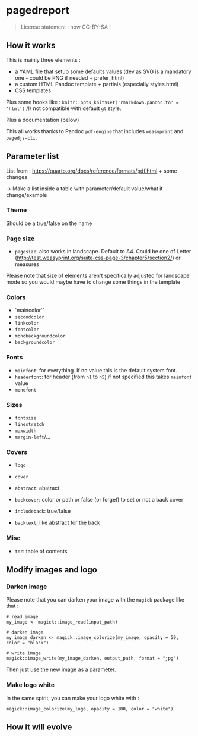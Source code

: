 
# pagedreport

> License statement : now CC-BY-SA !

## How it works

This is mainly three elements :

- a YAML file that setup some defaults values (dev as SVG is a mandatory one - could be PNG if needed + prefer_html)
- a custom HTML Pandoc template + partials (especially styles.html)
- CSS templates

Plus some hooks like : `knitr::opts_knit$set('rmarkdown.pandoc.to' = 'html')`
/!\ not compatible with default `gt` style.

Plus a documentation (below)

This all works thanks to Pandoc `pdf-engine` that includes `weasyprint` and `pagedjs-cli`.

## Parameter list

List from : https://quarto.org/docs/reference/formats/pdf.html + some changes

-> Make a list inside a table with parameter/default value/what it change/example

### Theme

Should be a true/false on the name

### Page size

- `pagesize`: also works in landscape. Default to A4. Could be one of Letter (http://test.weasyprint.org/suite-css-page-3/chapter5/section2/) or measures

Please note that size of elements aren't specifically adjusted for landscape mode so you would maybe have to change some things in the template

### Colors

- `maincolor``
- `secondcolor`
- `linkcolor`
- `fontcolor`
- `monobackgroundcolor`
- `backgroundcolor`

### Fonts

- `mainfont`: for everything. If no value this is the default system font.
- `headerfont`: for header (from `h1` to `h5`) if not specified this takes `mainfont` value
- `monofont`


### Sizes

- `fontsize`
- `linestretch`
- `maxwidth`
- `margin-left`/...

### Covers

- `logo`
- `cover`
- `abstract`: abstract

- `backcover`: color or path or false (or forget) to set or not a back cover
- `includeback`: true/false
- `backtext`; like abstract for the back

### Misc

- `toc`: table of contents



## Modify images and logo

### Darken image

Please note that you can darken your image with the `magick` package like that :

```
# read image
my_image <- magick::image_read(input_path)

# darken image
my_image_darken <- magick::image_colorize(my_image, opacity = 50, color = "black")

# write image
magick::image_write(my_image_darken, output_path, format = "jpg")
```

Then just use the new image as a parameter.

### Make logo white

In the same spirit, you can make your logo white with :

```
magick::image_colorize(my_logo, opacity = 100, color = "white")
```

## How it will evolve


